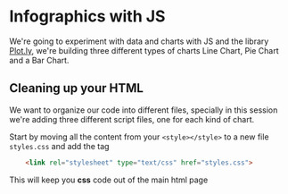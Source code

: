 # Infographics with JS

We're going to experiment with data and charts with JS and the library [Plot.ly](https://plot.ly/javascript/), we're building three different types of charts Line Chart, Pie Chart and a Bar Chart.


## Cleaning up your HTML

We want to organize our code into different files, specially in this session we're adding three different script files, one for each kind of chart.

Start by moving all the content from your `<style></style>` to a new file `styles.css` and add the tag 

```html
    <link rel="stylesheet" type="text/css" href="styles.css">
```

This will keep you __css__ code out of the main html page

## <script> tag

Do the same with your welcome message script, move the content from your `<script></script>` to a new file `welcome.js` and replace the tag `<script><script>` with

```html
    <script src="welcome.js"></script>
```


This is how your project folder will be:

```
portfolio
│   index.html
|   styles.css
│   welcome.js    
```

## Adding an amazing JS charts library [Plot.ly](https://plot.ly/javascript/)

We are adding a library that is hosted online on a [CDN](https://en.wikipedia.org/wiki/Content_delivery_network)
Add this new `<script></script>` tag to your `<head></head>` tag:

```html
  <script src="https://cdn.plot.ly/plotly-latest.min.js"></script>
```

and on your `style.css` add a class style for our graphs, this will make sure the graph is responsive.

```css

.graph{
  width: 100%;
  margin-left: 0%;
  margin-top: 0vh;
  height: 50vh;
}

```

# The Bar Chart

Because you have the library loaded we can start building our charts.
Let's start creating a space `<div></div>` to put our first chart

Choose a place on your page and add the `<div></div>` tag with the ID for the Bar Chart
Look at the `class` attribute and `id` and think about it.

```html
   <div class="graph" id="myGraphBar"></div>
```

Now create another file named `scriptBar.js` and copy this into that.

```js

(function(){
var d3 = Plotly.d3;

var element = d3.select('#myGraphBar');
var graphnode = element.node();


var graphTitle = "My First BAR graph";

var data1 = {
  name: 'Red Title',
  x: ['giraffes', 'orangutans', 'monkeys'],
  y: [100, 30, 20],
  type: 'bar',
  marker: {
    color: ['#C8A2C8', 'red', 'blue'],
    line: {
        width: 2.5
    } 
  }
};

Plotly.plot(graphnode, [data1], {
    title: graphTitle,
    font: {
        size: 16
    }
},
{
  displayModeBar: false
});

//this part make sure every window resize it also resizes the graph
window.addEventListener('resize', function(event){
    Plotly.Plots.resize(graphnode);
});

})();

```

And load it on your hmtl page adding the `<script></script>` before the end of the tag `</body>`


```html
  <script src="scriptBar.js"></script>
```


Your portfolio folder will be:

```
portfolio
│   index.html
|   styles.css
│   welcome.js   
|   scriptBar.js
```

### Data

Changing the date is simple,  just play around the numbers and the lables, make sure that the two lists have the same length

```js

  x: ['giraffes', 'orangutans', 'monkeys'],
  y: [100, 30, 20],
  
```


# The Line Chart

Let's start creating a space `<div></div>` to put our Line Chart

Choose a place on your page and add the `<div></div>` tag with the ID for the Line Chart
Look at the `class` attribute and `id` and think about it.

```html
   <div class="graph" id="myGraphLine"></div>
```

Now create another file named `scriptLine.js` and copy this into that.

```js

(function(){

var d3 = Plotly.d3;

var element = d3.select('#myGraphLine');
var graphnode = element.node();


var graphTitle = "My First Line graph";

var data1 = {
  name: 'Red Title',
  x: [1, 2, 3, 4],
  y: [10, 15, 13, 17],
  type: 'scatter',
  line: {
    color: 'red',
    width: 3
  }
};

var data2 = {
  name: 'Blue',
  x: [1, 2, 3, 4],
  y: [16, 5, 11, 9],
  type: 'scatter',
  line: {
    color: 'blue',
    width: 3
  }
};

var data = [data1, data2];


Plotly.plot(graphnode, data, {
    title: graphTitle,
    font: {
        size: 16
    }
},
{
  displayModeBar: false
});


//this part make sure every window resize it also resizes the graph
window.addEventListener('resize', function(event){
    Plotly.Plots.resize(graphnode);
});

})();

```

And load it on your hmtl page adding the `<script></script>` before the end of the tag `</body>`


```html
  <script src="scriptLine.js"></script>
```


Your portfolio folder will be:

```
portfolio
│   index.html
|   styles.css
│   welcome.js   
|   scriptBar.js
|   scriptLine.js
```

### Data

The data for the Line chart consists of points __X__ and __Y__, also label name.

```js

var data1 = {
  name: 'Red Title',
  x: [1, 2, 3, 4],
  y: [10, 15, 13, 17],
  type: 'scatter',
  line: {
    color: 'red',
    width: 3
  }
};
  
```

# The Pie Chart

Let's start creating a space `<div></div>` to put our Pie Chart

Choose a place on your page and add the `<div></div>` tag with the ID for the Pie Chart
Look at the `class` attribute and `id` and think about it.

```html
   <div class="graph" id="myGraphPie"></div>
```

Now create another file named `scriptPie.js` and copy this into that.

```js

(function(){
var d3 = Plotly.d3;

var element = d3.select('#myGraphPie');
var graphnode = element.node();


var graphTitle = "My First Pie graph";

var data = [{
  values: [19, 26, 55],
  labels: ['Residential', 'Non-Residential', 'Utility'],
  type: 'pie'
}];


Plotly.plot(graphnode, data,
    {
    title: graphTitle,
    font: {
        size: 16
    }
},
{
  displayModeBar: false
});

//this part make sure every window resize it also resizes the graph
window.addEventListener('resize', function(event){
    Plotly.Plots.resize(graphnode);
});
})();

```

And load it on your hmtl page adding the `<script></script>` before the end of the tag `</body>`


```html
  <script src="scriptPie.js"></script>
```


Your portfolio folder will be:

```
portfolio
│   index.html
|   styles.css
│   welcome.js   
|   scriptBar.js
|   scriptLine.js
|   scriptPie.js
```

### Data

The data for the Pie chart consists of values and labels

```js

var data = [{
  values: [19, 26, 55],
  labels: ['Residential', 'Non-Residential', 'Utility'],
  type: 'pie'
}];
  
```

